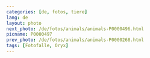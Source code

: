```yaml
---
categories: [de, fotos, tiere]
lang: de
layout: photo
next_photo: /de/fotos/animals/animals-P0000496.html
picname: P0000497
prev_photo: /de/fotos/animals/animals-P0000268.html
tags: [Fotofalle, Oryx]
---
```

